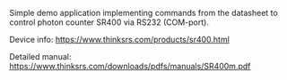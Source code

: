 Simple demo application implementing commands from the datasheet to control photon counter SR400 via RS232 (COM-port).

Device info:
https://www.thinksrs.com/products/sr400.html

Detailed manual:
https://www.thinksrs.com/downloads/pdfs/manuals/SR400m.pdf